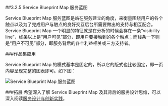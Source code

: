##3.2.5 Service Blueprint Map 服务蓝图

Service Blueprint Map 服务蓝图是站在服务建立的角度，来衡量围绕用户的各个触点以及为了完成用户与触点的良好交互后台所需要做出的支持与相互配合。Service Blueprint Map 一个明显的特征就是在分析的时候会存在一条“visibility line”，线条以上是“用户可见”部分，即用户要接触到的各个触点；而线条一下则是“用户不可见”部分，即服务背后的各个利益相关或三方支持者。

###作品集应用

Service Blueprint Map 的模式基本是固定的，所以它的版式也比较固定，即一页内容呈现完整的图表即可。如下图：

![Service Blueprint Map 服务蓝图](http://kitpic.makebi.net/id/ued/id-36.jpg)



###拓展
希望深入了解 Service Blueprint Map 及其背后的服务设计思维，可以深入阅读[服务设计与创新实践](https://book.douban.com/subject/26464952/)。

